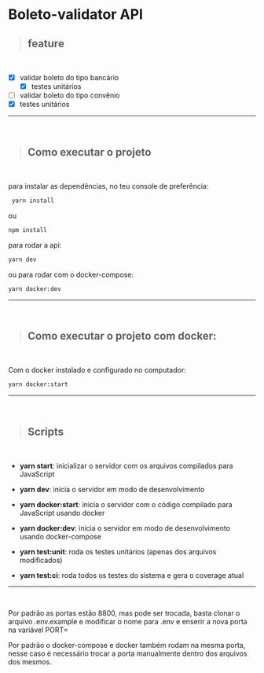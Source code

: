 # **Boleto-validator API**

> ## feature
<br />

- [X] validar boleto do tipo bancário
  - [X] testes unitários
- [ ]  validar boleto do tipo convênio
  - [X] testes unitários

---

<br />

> ## Como executar o projeto
<br />

para instalar as dependências, no teu console de preferência:
 ```bash
  yarn install
  ```
ou
  ```bash
  npm install
  ```

para rodar a api:
 ```bash
 yarn dev
 ```

ou para rodar com o docker-compose:

```bash
yarn docker:dev
```

---
<br />


> ## Como executar o projeto com docker:
<br />

  Com o docker instalado e configurado no computador:
  ```bash
  yarn docker:start
  ```

---
<br />

> ## Scripts
<br />

- **yarn start**: inicializar o servidor com os arquivos compilados para JavaScript

- **yarn dev**: inicia o servidor em modo de desenvolvimento

- **yarn docker:start**: inicia o servidor com o código compilado para JavaScript usando docker

- **yarn docker:dev**: inicia o servidor em modo de desenvolvimento usando docker-compose

- **yarn test:unit**: roda os testes unitários (apenas dos arquivos modificados)

- **yarn test:ci**: roda todos os testes do sistema e gera o coverage atual
---
<br />

Por padrão as portas estão 8800, mas pode ser trocada, basta clonar o arquivo .env.example e modificar o nome para .env e enserir a nova porta na variável PORT=

Por padrão o docker-compose e docker também rodam na mesma porta, nesse caso é necessário trocar a porta manualmente dentro dos arquivos dos mesmos.